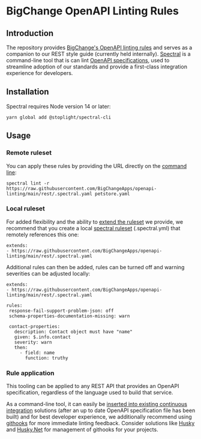 ﻿# BigChange OpenAPI Linting Rules
## Introduction
The repository provides [BigChange's OpenAPI linting rules](https://raw.githubusercontent.com/BigChangeApps/openapi-linting/main/rest/.spectral.yaml) and serves as a companion to our REST style guide (currently held internally). [Spectral](https://docs.stoplight.io/docs/spectral) is a command-line tool that is can lint [OpenAPI specifications](https://swagger.io/specification/), used to streamline adoption of our standards and provide a first-class integration experience for developers.
## Installation
Spectral requires Node version 14 or later:
```
yarn global add @stoplight/spectral-cli
```
## Usage

### Remote ruleset
You can apply these rules by providing the URL directly on the [command line](https://docs.stoplight.io/docs/spectral/9ffa04e052cc1-spectral-cli):
```
spectral lint -r https://raw.githubusercontent.com/BigChangeApps/openapi-linting/main/rest/.spectral.yaml petstore.yaml
```
### Local ruleset
For added flexibility and the ability to [extend the ruleset](https://docs.stoplight.io/docs/spectral/83527ef2dd8c0-extending-rulesets) we provide, we recommend that you create a local [spectral ruleset](https://docs.stoplight.io/docs/spectral/d3482ff0ccae9-rules) (.spectral.yml) that remotely references this one:
```
extends: 
- https://raw.githubusercontent.com/BigChangeApps/openapi-linting/main/rest/.spectral.yaml 
```
Additional rules can then be added, rules can be turned off and warning severities can be adjusted locally:
```
extends: 
- https://raw.githubusercontent.com/BigChangeApps/openapi-linting/main/rest/.spectral.yaml 

rules:
 response-fail-support-problem-json: off
 schema-properties-documentation-missing: warn

 contact-properties:
   description: Contact object must have "name"
   given: $.info.contact
   severity: warn
   then:
     - field: name
       function: truthy
```
### Rule application
This tooling can be applied to any REST API that provides an OpenAPI specification, regardless of the language used to build that service. 

As a command-line tool, it can easily be [inserted into existing continuous integration](https://meta.stoplight.io/docs/spectral/038632fdf0d1a-continuous-integration) solutions (after an up to date OpenAPI specification file has been built) and for best developer experience, we additionally recommend using [githooks](https://git-scm.com/docs/githooks) for more immediate linting feedback. Consider solutions like [Husky](https://typicode.github.io/husky/) and [Husky.Net](https://alirezanet.github.io/Husky.Net/) for management of githooks for your projects.



